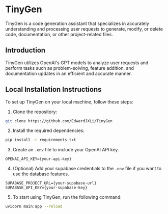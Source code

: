 # TinyGen

TinyGen is a code generation assistant that specializes in accurately understanding and processing user requests to generate, modify, or delete code, documentation, or other project-related files.

## Introduction

TinyGen utilizes OpenAI's GPT models to analyze user requests and perform tasks such as problem-solving, feature addition, and documentation updates in an efficient and accurate manner.

## Local Installation Instructions

To set up TinyGen on your local machine, follow these steps:

1. Clone the repository:
```bash
git clone https://github.com/EdwardJXLi/TinyGen
```

2. Install the required dependencies:
```bash
pip install -r requirements.txt
```

3. Create an `.env` file to include your OpenAI API key.
```
OPENAI_API_KEY={your-api-key}
```

4. (Optional) Add your supabase credentials to the `.env` file if you want to use the database features.
```
SUPABASE_PROJECT_URL={your-supabase-url}
SUPABASE_API_KEY={your-supabase-key}
```

5. To start using TinyGen, run the following command:

```bash
uvicorn main:app --reload
```
